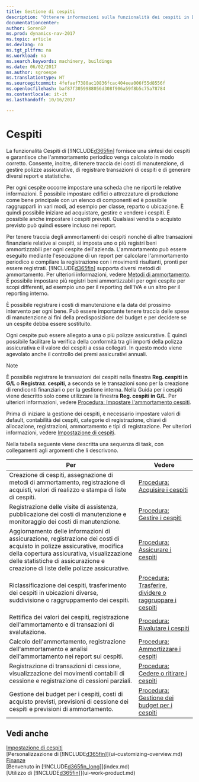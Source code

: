 ```yaml
---
title: Gestione di cespiti
description: "Ottenere informazioni sulla funzionalità dei cespiti in Dynamics NAV e una panoramica delle modalità di utilizzo dei cespiti."
documentationcenter: 
author: SorenGP
ms.prod: dynamics-nav-2017
ms.topic: article
ms.devlang: na
ms.tgt_pltfrm: na
ms.workload: na
ms.search.keywords: machinery, buildings
ms.date: 06/02/2017
ms.author: sgroespe
ms.translationtype: HT
ms.sourcegitcommit: 4fefaef7380ac10836fcac404eea006f55d8556f
ms.openlocfilehash: baf87f3059988056d308f906a59f8b5c75a78784
ms.contentlocale: it-it
ms.lasthandoff: 10/16/2017

---
```

# <a name="fixed-assets"></a>Cespiti
La funzionalità Cespiti di [!INCLUDE[d365fin](includes/d365fin_md.md)] fornisce una sintesi dei cespiti e garantisce che l'ammortamento periodico venga calcolato in modo corretto. Consente, inoltre, di tenere traccia dei costi di manutenzione, di gestire polizze assicurative, di registrare transazioni di cespiti e di generare diversi report e statistiche.

Per ogni cespite occorre impostare una scheda che ne riporti le relative informazioni. È possibile impostare edifici o attrezzature di produzione come bene principale con un elenco di componenti ed è possibile raggrupparli in vari modi, ad esempio per classe, reparto o ubicazione. È quindi possibile iniziare ad acquistare, gestire e vendere i cespiti. È possibile anche impostare i cespiti previsti. Qualsiasi vendita o acquisto previsto può quindi essere incluso nei report.

Per tenere traccia degli ammortamenti dei cespiti nonché di altre transazioni finanziarie relative ai cespiti, si imposta uno o più registri beni ammortizzabili per ogni cespite dell'azienda. L'ammortamento può essere eseguito mediante l'esecuzione di un report per calcolare l'ammortamento periodico e compilare la registrazione con i movimenti risultanti, pronti per essere registrati. [!INCLUDE[d365fin](includes/d365fin_md.md)] supporta diversi metodi di ammortamento. Per ulteriori informazioni, vedere [Metodi di ammortamento](fa-depreciation-methods.md). È possibile impostare più registri beni ammortizzabili per ogni cespite per scopi differenti, ad esempio uno per il reporting dell'IVA e un altro per il reporting interno.

È possibile registrare i costi di manutenzione e la data del prossimo intervento per ogni bene. Può essere importante tenere traccia delle spese di manutenzione ai fini della predisposizione del budget e per decidere se un cespite debba essere sostituito.

Ogni cespite può essere allegato a una o più polizze assicurative. È quindi possibile facilitare la verifica della conformità tra gli importi della polizza assicurativa e il valore dei cespiti a essa collegati. In questo modo viene agevolato anche il controllo dei premi assicurativi annuali.

> [!NOTE]  
>   È possibile registrare le transazioni dei cespiti nella finestra **Reg. cespiti in G/L** o **Registraz. cespiti**, a seconda se le transazioni sono per la creazione di rendiconti finanziari o per la gestione interna. Nella Guida per i cespiti viene descritto solo come utilizzare la finestra **Reg. cespiti in G/L**. Per ulteriori informazioni, vedere [Procedura: Impostare l'ammortamento cespiti](fa-how-setup-depreciation.md).

Prima di iniziare la gestione dei cespiti, è necessario impostare valori di default, contabilità dei cespiti, categorie di registrazione, chiavi di allocazione, registrazioni, ammortamento e tipi di registrazione. Per ulteriori informazioni, vedere [Impostazione di cespiti](fa-setup.md).

Nella tabella seguente viene descritta una sequenza di task, con collegamenti agli argomenti che li descrivono.

| Per | Vedere |
| --- | --- |
| Creazione di cespiti, assegnazione di metodi di ammortamento, registrazione di acquisti, valori di realizzo e stampa di liste di cespiti. |[Procedura: Acquisire i cespiti](fa-how-acquire.md) |
| Registrazione delle visite di assistenza, pubblicazione dei costi di manutenzione e monitoraggio dei costi di manutenzione. |[Procedura: Gestire i cespiti](fa-how-maintain.md) |
| Aggiornamento delle informazioni di assicurazione, registrazione dei costi di acquisto in polizze assicurative, modifica della copertura assicurativa, visualizzazione delle statistiche di assicurazione e creazione di liste delle polizze assicurative. |[Procedura: Assicurare i cespiti](fa-how-insure.md) |
| Riclassificazione dei cespiti, trasferimento dei cespiti in ubicazioni diverse, suddivisione o raggruppamento dei cespiti. |[Procedura: Trasferire, dividere o raggruppare i cespiti](fa-how-trans-split-combine.md) |
| Rettifica dei valori dei cespiti, registrazione dell'ammortamento e di transazioni di svalutazione. |[Procedura: Rivalutare i cespiti](fa-how-revalue.md) |
| Calcolo dell'ammortamento, registrazione dell'ammortamento e analisi dell'ammortamento nei report sui cespiti. |[Procedura: Ammortizzare i cespiti](fa-how-depreciate-amortize.md) |
| Registrazione di transazioni di cessione, visualizzazione dei movimenti contabili di cessione e registrazione di cessioni parziali. |[Procedura: Cedere o ritirare i cespiti](fa-how-dispose-retire.md) |
| Gestione dei budget per i cespiti, costi di acquisto previsti, previsioni di cessione dei cespiti e previsioni di ammortamento. |[Procedura: Gestione dei budget per i cespiti](fa-how-manage-budgets.md) |

## <a name="see-also"></a>Vedi anche
[Impostazione di cespiti](fa-setup.md)  
[Personalizzazione di [!INCLUDE[d365fin](includes/d365fin_md.md)]](ui-customizing-overview.md)  
[Finanze](finance.md)  
[Benvenuto in [!INCLUDE[d365fin_long](includes/d365fin_long_md.md)]](index.md)  
[Utilizzo di [!INCLUDE[d365fin](includes/d365fin_md.md)]](ui-work-product.md)

